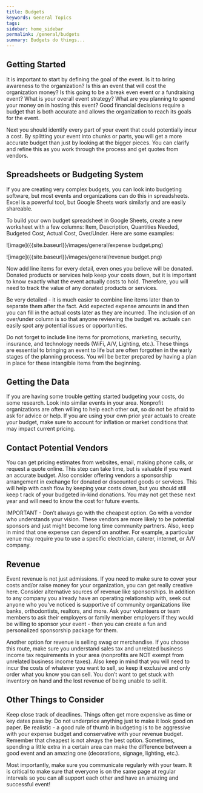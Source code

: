 ```yaml
---
title: Budgets
keywords: General Topics
tags:
sidebar: home_sidebar
permalink: /general/budgets
summary: Budgets do things...
---
```

## Getting Started

It is important to start by defining the goal of the event. Is it to bring awareness to the organization? Is this an event that will cost the organization money? Is this going to be a break even event or a fundraising event? What is your overall event strategy? What are you planning to spend your money on in hosting this event? Good financial decisions require a budget that is both accurate and allows the organization to reach its goals for the event.

Next you should identify every part of your event that could potentially incur a cost. By splitting your event into chunks or parts, you will get a more accurate budget than just by looking at the bigger pieces. You can clarify and refine this as you work through the process and get quotes from vendors.

## Spreadsheets or Budgeting System

If you are creating very complex budgets, you can look into budgeting software, but most events and organizations can do this in spreadsheets. Excel is a powerful tool, but Google Sheets work similarly and are easily shareable.

To build your own budget spreadsheet in Google Sheets, create a new worksheet with a few columns: Item, Description, Quantities Needed, Budgeted Cost, Actual Cost, Over/Under. Here are some examples:

![image]({{site.baseurl}}/images/general/expense budget.png)

![image]({{site.baseurl}}/images/general/revenue budget.png)


Now add line items for every detail, even ones you believe will be donated. Donated products or services help keep your costs down, but it is important to know exactly what the event actually costs to hold. Therefore, you will need to track the value of any donated products or services. 

Be very detailed - it is much easier to combine line items later than to separate them after the fact. Add expected expense amounts in and then you can fill in the actual costs later as they are incurred. The inclusion of an over/under column is so that anyone reviewing the budget vs. actuals can easily spot any potential issues or opportunities.

Do not forget to include line items for promotions, marketing, security, insurance, and technology needs (WiFi, A/V, Lighting, etc.). These things are essential to bringing an event to life but are often forgotten in the early stages of the planning process. You will be better prepared by having a plan in place for these intangible items from the beginning.

## Getting the Data

If you are having some trouble getting started budgeting your costs, do some research. Look into similar events in your area. Nonprofit organizations are often willing to help each other out, so do not be afraid to ask for advice or help. If you are using your own prior year actuals to create your budget, make sure to account for inflation or market conditions that may impact current pricing.

## Contact Potential Vendors

You can get pricing estimates from websites, email, making phone calls, or request a quote online. This step can take time, but is valuable if you want an accurate budget. Also consider offering vendors a sponsorship arrangement in exchange for donated or discounted goods or services. This will help with cash flow by keeping your costs down, but you should still keep t rack of your budgeted in-kind donations. You may not get these next year and will need to know the cost for future events.

IMPORTANT - Don’t always go with the cheapest option. Go with a vendor who understands your vision. These vendors are more likely to be potential sponsors and just might become long time community partners. Also, keep in mind that one expense can depend on another. For example, a particular venue may require you to use a specific electrician, caterer, internet, or A/V company.

## Revenue

Event revenue is not just admissions. If you need to make sure to cover your costs and/or raise money for your organization, you can get really creative here. Consider alternative sources of revenue like sponsorships. In addition to any company you already have an operating relationship with, seek out anyone who you’ve noticed is supportive of community organizations like banks, orthodontists, realtors, and more. Ask your volunteers or team members to ask their employers or family member employers if they would be willing to sponsor your event - then you can create a fun and personalized sponsorship package for them.

Another option for revenue is selling swag or merchandise. If you choose this route, make sure you understand sales tax and unrelated business income tax requirements in your area (nonprofits are NOT exempt from unrelated business income taxes). Also keep in mind that you will need to incur the costs of whatever you want to sell, so keep it exclusive and only order what you know you can sell. You don’t want to get stuck with inventory on hand and the lost revenue of being unable to sell it.

## Other Things to Consider

Keep close track of deadlines. Things often get more expensive as time or key dates pass by. Do not underprice anything just to make it look good on paper. Be realistic - a good rule of thumb in budgeting is to be aggressive with your expense budget and conservative with your revenue budget. 
Remember that cheapest is not always the best option. Sometimes, spending a little extra in a certain area can make the difference between a good event and an amazing one (decorations, signage, lighting, etc.).

Most importantly, make sure you communicate regularly with your team. It is critical to make sure that everyone is on the same page at regular intervals so you can all support each other and have an amazing and successful event!


